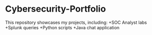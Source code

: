 # Cybersecurity-Portfolio
This repository showcases my projects, including: 
+SOC Analyst labs 
+Splunk queries 
+Python scripts 
+Java chat application 
